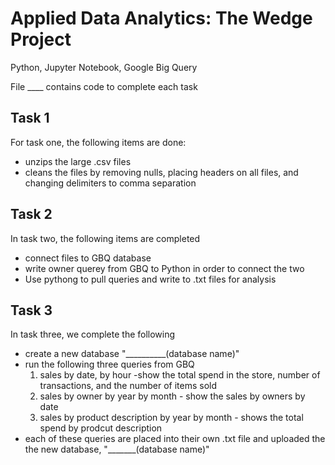 # Applied Data Analytics: The Wedge Project

Python, Jupyter Notebook, Google Big Query

File ____ contains code to complete each task 

## Task 1
For task one, the following items are done:
- unzips the large .csv files 
- cleans the files by removing nulls, placing headers on all files, and changing delimiters to comma separation

## Task 2
In task two, the following items are completed
- connect files to GBQ database
- write owner querey from GBQ to Python in order to connect the two
- Use pythong to pull queries and write to .txt files for analysis

## Task 3 
In task three, we complete the following
- create a new database "__________(database name)"
- run the following three queries from GBQ 
  1. sales by date, by hour -show the total spend in the store, number of transactions, and the number of items sold
  2. sales by owner by year by month - show the sales by owners by date
  3. sales by product description by year by month - shows the total spend by prodcut description
- each of these queries are placed into their own .txt file and uploaded the the new database, "_______(database name)"

